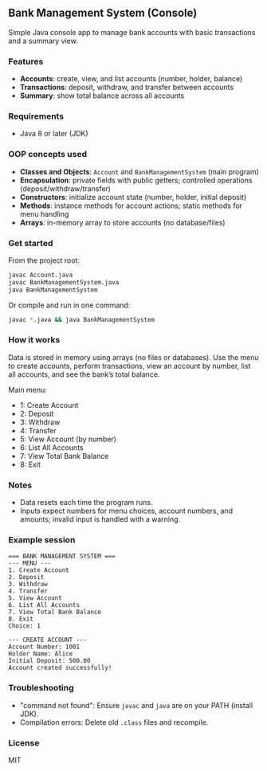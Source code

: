 ## Bank Management System (Console)

Simple Java console app to manage bank accounts with basic transactions and a summary view.

### Features
- **Accounts**: create, view, and list accounts (number, holder, balance)
- **Transactions**: deposit, withdraw, and transfer between accounts
- **Summary**: show total balance across all accounts

### Requirements
- Java 8 or later (JDK)

### OOP concepts used
- **Classes and Objects**: `Account` and `BankManagementSystem` (main program)
- **Encapsulation**: private fields with public getters; controlled operations (deposit/withdraw/transfer)
- **Constructors**: initialize account state (number, holder, initial deposit)
- **Methods**: instance methods for account actions; static methods for menu handling
- **Arrays**: in-memory array to store accounts (no database/files)

### Get started
From the project root:

```bash
javac Account.java
javac BankManagementSystem.java
java BankManagementSystem
```

Or compile and run in one command:

```bash
javac *.java && java BankManagementSystem
```

### How it works
Data is stored in memory using arrays (no files or databases). Use the menu to create accounts, perform transactions, view an account by number, list all accounts, and see the bank’s total balance.

Main menu:
- 1: Create Account
- 2: Deposit
- 3: Withdraw
- 4: Transfer
- 5: View Account (by number)
- 6: List All Accounts
- 7: View Total Bank Balance
- 8: Exit

### Notes
- Data resets each time the program runs.
- Inputs expect numbers for menu choices, account numbers, and amounts; invalid input is handled with a warning.

### Example session
```text
=== BANK MANAGEMENT SYSTEM ===
--- MENU ---
1. Create Account
2. Deposit
3. Withdraw
4. Transfer
5. View Account
6. List All Accounts
7. View Total Bank Balance
8. Exit
Choice: 1

--- CREATE ACCOUNT ---
Account Number: 1001
Holder Name: Alice
Initial Deposit: 500.00
Account created successfully!
```

### Troubleshooting
- "command not found": Ensure `javac` and `java` are on your PATH (install JDK).
- Compilation errors: Delete old `.class` files and recompile.

### License
MIT
